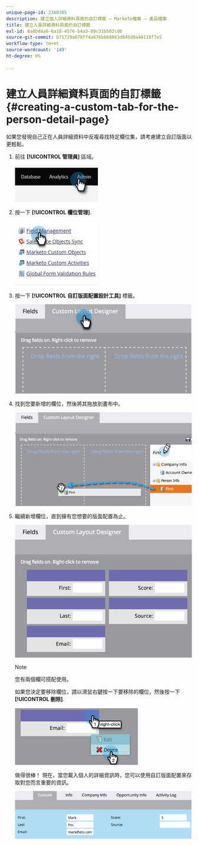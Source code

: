```yaml
---
unique-page-id: 2360305
description: 建立個人詳細資料頁面的自訂標籤 — Marketo檔案 — 產品檔案
title: 建立人員詳細資料頁面的自訂標籤
exl-id: 8a8bd4a0-6a18-4576-b4a3-89c31b502cd6
source-git-commit: b71729a678ff4a676bb60803d845d0a44118f7e5
workflow-type: tm+mt
source-wordcount: '149'
ht-degree: 0%

---
```


# 建立人員詳細資料頁面的自訂標籤 {#creating-a-custom-tab-for-the-person-detail-page}

如果您發現自己正在人員詳細資料中反複尋找特定欄位集，請考慮建立自訂版面以更輕鬆。

1. 前往 **[!UICONTROL 管理員]** 區域。

   ![](assets/creating-a-custom-tab-for-the-person-detail-page-1.png)

1. 按一下 **[!UICONTROL 欄位管理]**.

   ![](assets/creating-a-custom-tab-for-the-person-detail-page-2.png)

1. 按一下 **[!UICONTROL 自訂版面配置設計工具]** 標籤。

   ![](assets/creating-a-custom-tab-for-the-person-detail-page-3.png)

1. 找到您要新增的欄位，然後將其拖放到畫布中。

   ![](assets/creating-a-custom-tab-for-the-person-detail-page-4.png)

1. 繼續新增欄位，直到擁有您想要的版面配置為止。

   ![](assets/creating-a-custom-tab-for-the-person-detail-page-5.png)

   >[!NOTE]
   >
   >您有兩個欄可搭配使用。

   如果您決定要移除欄位，請以滑鼠右鍵按一下要移除的欄位，然後按一下 **[!UICONTROL 刪除]**.

   ![](assets/creating-a-custom-tab-for-the-person-detail-page-6.png)

   做得很棒！ 現在，當您載入個人的詳細資訊時，您可以使用自訂版面配置來存取對您而言重要的資訊。

   ![](assets/creating-a-custom-tab-for-the-person-detail-page-7.png)
